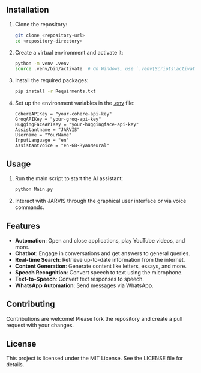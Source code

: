## Installation

1. Clone the repository:
    ```sh
    git clone <repository-url>
    cd <repository-directory>
    ```

2. Create a virtual environment and activate it:
    ```sh
    python -m venv .venv
    source .venv/bin/activate  # On Windows, use `.venv\Scripts\activate`
    ```

3. Install the required packages:
    ```sh
    pip install -r Requirments.txt
    ```

4. Set up the environment variables in the [.env](http://_vscodecontentref_/23) file:
    ```env
    CohereAPIKey = "your-cohere-api-key"
    GroqAPIKey = "your-groq-api-key"
    HuggingFaceAPIKey = "your-huggingface-api-key"
    Assistantname = "JARVIS"
    Username = "YourName"
    InputLanguage = "en"
    AssistantVoice = "en-GB-RyanNeural"
    ```

## Usage

1. Run the main script to start the AI assistant:
    ```sh
    python Main.py
    ```

2. Interact with JARVIS through the graphical user interface or via voice commands.

## Features

- **Automation**: Open and close applications, play YouTube videos, and more.
- **Chatbot**: Engage in conversations and get answers to general queries.
- **Real-time Search**: Retrieve up-to-date information from the internet.
- **Content Generation**: Generate content like letters, essays, and more.
- **Speech Recognition**: Convert speech to text using the microphone.
- **Text-to-Speech**: Convert text responses to speech.
- **WhatsApp Automation**: Send messages via WhatsApp.

## Contributing

Contributions are welcome! Please fork the repository and create a pull request with your changes.

## License

This project is licensed under the MIT License. See the LICENSE file for details.